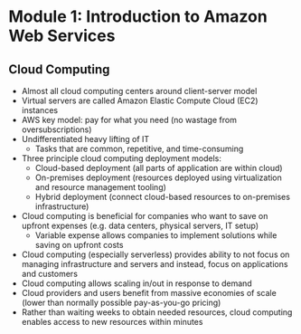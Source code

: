 # Module 1: Introduction to Amazon Web Services

## Cloud Computing

- Almost all cloud computing centers around client-server model
- Virtual servers are called Amazon Elastic Compute Cloud (EC2) instances
- AWS key model: pay for what you need (no wastage from oversubscriptions)
- Undifferentiated heavy lifting of IT
  - Tasks that are common, repetitive, and time-consuming
- Three principle cloud computing deployment models:
  - Cloud-based deployment (all parts of application are within cloud)
  - On-premises deployment (resources deployed using virtualization and resource management tooling)
  - Hybrid deployment (connect cloud-based resources to on-premises infrastructure)
- Cloud computing is beneficial for companies who want to save on upfront expenses (e.g. data centers, physical servers, IT setup)
  - Variable expense allows companies to implement solutions while saving on upfront costs
- Cloud computing (especially serverless) provides ability to not focus on managing infrastructure and servers and instead, focus on applications and customers
- Cloud computing allows scaling in/out in response to demand
- Cloud providers and users benefit from massive economies of scale (lower than normally possible pay-as-you-go pricing)
- Rather than waiting weeks to obtain needed resources, cloud computing enables access to new resources within minutes
